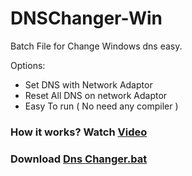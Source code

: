 # DNSChanger-Win
Batch File for Change Windows dns easy.

Options:

* Set DNS with Network Adaptor
* Reset All DNS on network Adaptor
* Easy To run ( No need any compiler )

### How it works? Watch [Video](https://raw.githubusercontent.com/ConfusedCharacter/DNSChanger-Win/main/video.mp4)

### Download [Dns Changer.bat](https://raw.githubusercontent.com/ConfusedCharacter/DNSChanger-Win/main/Dns%20Changer.bat)
